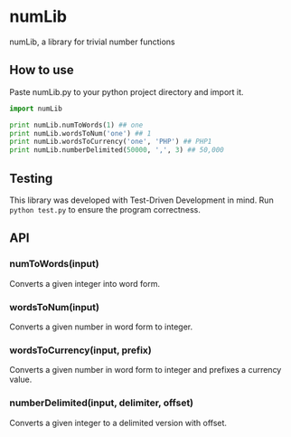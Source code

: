 # numLib
numLib, a library for trivial number functions

## How to use
Paste numLib.py to your python project directory and import it.
```python
import numLib

print numLib.numToWords(1) ## one
print numLib.wordsToNum('one') ## 1
print numLib.wordsToCurrency('one', 'PHP') ## PHP1
print numLib.numberDelimited(50000, ',', 3) ## 50,000
```

## Testing
This library was developed with Test-Driven Development in mind. Run `python test.py` to ensure the program correctness.

## API
### numToWords(input)
Converts a given integer into word form.
### wordsToNum(input)
Converts a given number in word form to integer.
### wordsToCurrency(input, prefix)
Converts a given number in word form to integer and prefixes a currency value.
### numberDelimited(input, delimiter, offset)
Converts a given integer to a delimited version with offset.
